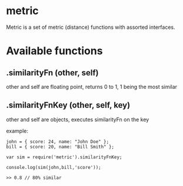 metric
======

Metric is a set of metric (distance) functions with assorted interfaces.

Available functions
===================

.similarityFn (other, self)
---------------------------

other and self are floating point, returns 0 to 1, 1 being the most similar

.similarityFnKey (other, self, key)
-----------------------------------

other and self are objects, executes similarityFn on the key

example:

	john = { score: 24, name: "John Doe" };
	bill = { score: 20, name: "Bill Smith" };

	var sim = require('metric').similarityFnKey;
	
	console.log(sim(john,bill,'score'));
	
	>> 0.8 // 80% similar

	
